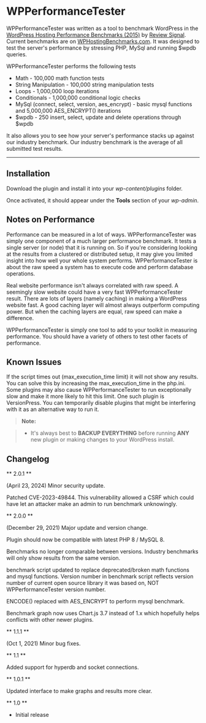 WPPerformanceTester
===================


WPPerformanceTester was written as a tool to benchmark WordPress in the [WordPress Hosting Performance Benchmarks (2015)](http://reviewsignal.com/blog/2015/07/28/wordpress-hosting-performance-benchmarks-2015/) by [Review Signal](http://reviewsignal.com). Current benchmarks are on [WPHostingBenchmarks.com](https://wphostingbenchmarks.com). It was designed to test the server's performance by stressing PHP, MySql and running $wpdb queries. 

WPPerformanceTester performs the following tests

- Math - 100,000 math function tests
- String Manipulation - 100,000 string manipulation tests
- Loops - 1,000,000 loop iterations
- Conditionals - 1,000,000 conditional logic checks
- MySql (connect, select, version, aes_encrypt) - basic mysql functions and 5,000,000 AES_ENCRYPT() iterations
- \$wpdb - 250 insert, select, update and delete operations through \$wpdb

It also allows you to see how your server's performance stacks up against our industry benchmark. Our industry benchmark is the average of all submitted test results.

----------

Installation
-------------

Download the plugin and install it into your *wp-content/plugins* folder.

Once activated, it should appear under the **Tools** section of your *wp-admin*.

Notes on Performance
-------------
Performance can be measured in a lot of ways. WPPerformanceTester was simply one component of a much larger performance benchmark. It tests a single server (or node) that it is running on. So if you're considering looking at the results from a clustered or distributed setup, it may give you limited insight into how well your whole system performs. WPPerformanceTester is about the raw speed a system has to execute code and perform database operations.

Real website performance isn't always correlated with raw speed. A seemingly slow website could have a very fast WPPerformanceTester result. There are lots of layers (namely caching) in making a WordPress website fast. A good caching layer will almost always outperform computing power. But when the caching layers are equal, raw speed can make a difference.

WPPerformanceTester is simply one tool to add to your toolkit in measuring performance. You should have a variety of others to test other facets of performance.

Known Issues
-------------

If the script times out (max_execution_time limit) it will not show any results. You can solve this by increasing the max_execution_time in the php.ini. Some plugins may also cause WPPerformanceTester to run exceptionally slow and make it more likely to hit this limit. One such plugin is VersionPress. You can temporarily disable plugins that might be interfering with it as an alternative way to run it.

> **Note:**

> - It's always best to **BACKUP EVERYTHING** before running **ANY** new plugin or making changes to your WordPress install.

Changelog
-------------
** 2.0.1 **

(April 23, 2024) Minor security update.

Patched CVE-2023-49844. This vulnerability allowed a CSRF which could have let an attacker make an admin to run benchmark unknowingly.

** 2.0.0 **

(December 29, 2021) Major update and version change.

Plugin should now be compatible with latest PHP 8 / MySQL 8.

Benchmarks no longer comparable between versions. Industry benchmarks will only show results from the same version.

benchmark script updated to replace deprecated/broken math functions and mysql functions. Version number in benchmark script reflects version number of current open source library it was based on, NOT WPPerformanceTester version number.

ENCODE() replaced with AES_ENCRYPT to perform mysql benchmark.

Benchmark graph now uses Chart.js 3.7 instead of 1.x which hopefully helps conflicts with other newer plugins.

** 1.1.1 **

(Oct 1, 2021) Minor bug fixes.

** 1.1 **

Added support for hyperdb and socket connections.

** 1.0.1 **

Updated interface to make graphs and results more clear.

** 1.0 **

* Initial release
